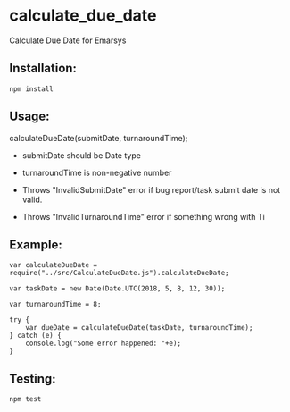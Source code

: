 # calculate_due_date
Calculate Due Date for Emarsys


Installation:
----------------
```
npm install
```

Usage:
----------------

calculateDueDate(submitDate, turnaroundTime);
 - submitDate should be Date type
 - turnaroundTime is non-negative number

 - Throws "InvalidSubmitDate" error if bug report/task submit date is not valid.
 - Throws "InvalidTurnaroundTime" error if something wrong with Ti
 

Example:
----------------
```
var calculateDueDate = require("../src/CalculateDueDate.js").calculateDueDate;

var taskDate = new Date(Date.UTC(2018, 5, 8, 12, 30));

var turnaroundTime = 8;

try {
	var dueDate = calculateDueDate(taskDate, turnaroundTime);
} catch (e) {
	console.log("Some error happened: "+e);
}
```

Testing:
----------------
```
npm test
```